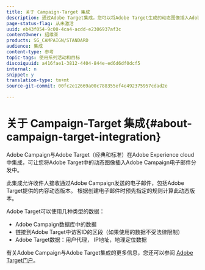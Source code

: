 ```yaml
---
title: 关于 Campaign-Target 集成
description: 通过Adobe Target集成，您可以将Adobe Target生成的动态图像插入Adobe Campaign消息中。
page-status-flag: 从未激活
uuid: eb43f054-9c00-4ca4-acdd-e2306937af3c
contentOwner: 绍维亚
products: SG_CAMPAIGN/STANDARD
audience: 集成
content-type: 参考
topic-tags: 使用系列活动和目标
discoiquuid: a416fae1-3812-4404-844e-ed6d6df0dcf5
internal: n
snippet: y
translation-type: tm+mt
source-git-commit: 00fc2e12669a00c788355ef4e492375957cdad2e

---
```



# 关于 Campaign-Target 集成{#about-campaign-target-integration}

Adobe Campaign与Adobe Target（经典和标准）在Adobe Experience cloud中集成，可让您将Adobe Target中的动态图像插入Adobe Campaign电子邮件分发中。

此集成允许收件人接收通过Adobe Campaign发送的电子邮件，包括Adobe Target提供的内容动态版本。 根据创建电子邮件时预先指定的规则计算此动态版本。

Adobe Target可以使用几种类型的数据：

* Adobe Campaign数据库中的数据
* 链接到Adobe Target中访客ID的区段（如果使用的数据不受法律限制）
* Adobe Target数据：用户代理， IP地址，地理定位数据

有关Adobe Campaign与Adobe Target集成的更多信息，您还可以参阅 [Adobe Target门户](https://marketing.adobe.com/resources/help/en_US/target/a4t/c_campaign_and_target.html)。
